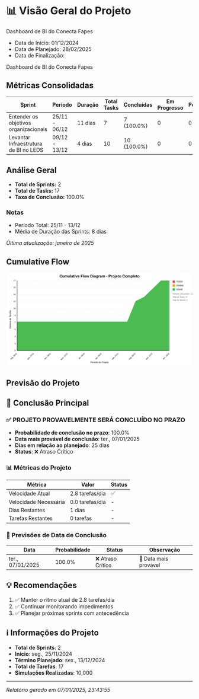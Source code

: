 # 📊 Visão Geral do Projeto 

Dashboard de BI do Conecta Fapes
* Data de Início: 01/12/2024
* Data de Planejado: 28/02/2025
* Data de Finalização: 

Dashboard de BI do Conecta Fapes
## Métricas Consolidadas

| Sprint | Período | Duração | Total Tasks | Concluídas | Em Progresso | Pendentes | Velocidade | Eficiência |
|--------|---------|----------|-------------|------------|--------------|-----------|------------|------------|
| Entender os objetivos organizacionais | 25/11 - 06/12 | 11 dias | 7 | 7 (100.0%) | 0 | 0 | 0.64/dia | 100.0% |
| Levantar Infraestrutura de BI no LEDS | 09/12 - 13/12 | 4 dias | 10 | 10 (100.0%) | 0 | 0 | 2.5/dia | 100.0% |

## Análise Geral

- **Total de Sprints:** 2
- **Total de Tasks:** 17
- **Taxa de Conclusão:** 100.0%

### Notas
- Período Total: 25/11 - 13/12
- Média de Duração das Sprints: 8 dias

*Última atualização: janeiro de 2025*

## Cumulative Flow 
![ Cumulative Flow](./project-cfd.svg)



 ## Previsão do Projeto 

## 🎯 Conclusão Principal

### ✅ PROJETO PROVAVELMENTE SERÁ CONCLUÍDO NO PRAZO

- **Probabilidade de conclusão no prazo**: 100.0%
- **Data mais provável de conclusão**: ter., 07/01/2025
- **Dias em relação ao planejado**: 25 dias
- **Status**: ❌ Atraso Crítico

### 📊 Métricas do Projeto

| Métrica | Valor | Status |
|---------|--------|--------|
| Velocidade Atual | 2.8 tarefas/dia | ✅ |
| Velocidade Necessária | 0.0 tarefas/dia | - |
| Dias Restantes | 1 dias | - |
| Tarefas Restantes | 0 tarefas | - |

### 📅 Previsões de Data de Conclusão

| Data | Probabilidade | Status | Observação |
|------|---------------|---------|------------|
| ter., 07/01/2025 | 100.0% | ❌ Atraso Crítico | 📍 Data mais provável |

## 💡 Recomendações

1. ✅ Manter o ritmo atual de 2.8 tarefas/dia
2. ✅ Continuar monitorando impedimentos
3. ✅ Planejar próximas sprints com antecedência

## ℹ️ Informações do Projeto

- **Total de Sprints**: 2
- **Início**: seg., 25/11/2024
- **Término Planejado**: sex., 13/12/2024
- **Total de Tarefas**: 17
- **Simulações Realizadas**: 10,000

---
*Relatório gerado em 07/01/2025, 23:43:55*